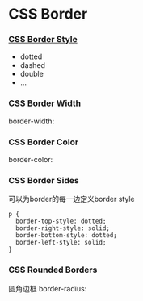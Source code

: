 # CSS Border
### [CSS Border Style](https://www.w3schools.com/css/css_border.asp)
- dotted
- dashed
- double
- ...
  
### CSS Border Width
border-width:
### CSS Border Color
border-color:

### CSS Border Sides
可以为border的每一边定义border style
```
p {
  border-top-style: dotted;
  border-right-style: solid;
  border-bottom-style: dotted;
  border-left-style: solid;
}
```

### CSS Rounded Borders
圆角边框
border-radius:
  